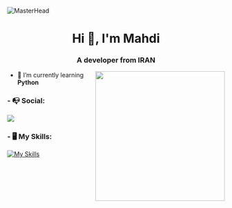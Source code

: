 ![MasterHead](https://s8.uupload.ir/files/ezgif.com-crop_6ii.gif)
<h1 align="center">Hi 👋, I'm Mahdi</h1>
<h3 align="center">A developer from IRAN</h3>

<img align='right' src='https://s8.uupload.ir/files/a62c047f-8369-493c-ab14-71ef51bebc55_rw_1200_8tc8.gif' width='300'>

- 🔭 I’m currently learning **Python**

<h3 align="left">- 📭 Social:</h3>

<p align="left">
  <a href="https://instagram.com/winniwooh">
    <img src="https://skillicons.dev/icons?i=instagram&theme=dark" />
  </a>
</p>


<h3 align="left">- 🖥 My Skills:</h3>

[![My Skills](https://skillicons.dev/icons?i=py,vscode,figma,unity&theme=dark)](https://skillicons.dev)

